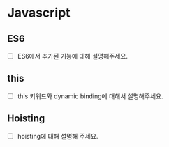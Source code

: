 # Javascript

## ES6

- [ ] ES6에서 추가된 기능에 대해 설명해주세요.

## this

- [ ] this 키워드와 dynamic binding에 대해서 설명해주세요.

## Hoisting

- [ ] hoisting에 대해 설명해 주세요.
